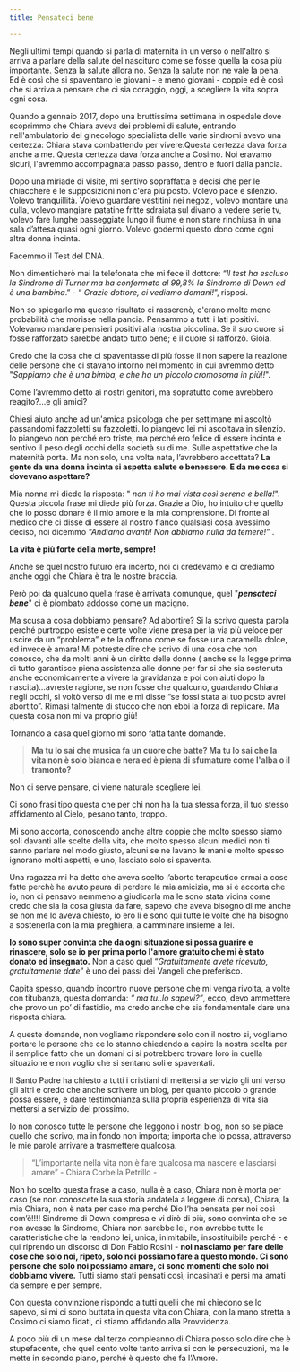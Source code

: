 ```yaml
---
title: Pensateci bene

---
```

Negli ultimi tempi quando si parla di maternità in un verso o nell'altro si arriva a parlare della salute del nascituro come se fosse quella la cosa più importante. Senza la salute allora no. Senza la salute non ne vale la pena. Ed è così che si spaventano le giovani - e meno giovani - coppie ed è così che si arriva a pensare che ci sia coraggio, oggi, a scegliere la vita sopra ogni cosa.

Quando a gennaio 2017, dopo una bruttissima settimana in ospedale dove scoprimmo che Chiara aveva dei problemi di salute, entrando nell'ambulatorio del ginecologo specialista delle varie sindromi avevo una certezza: Chiara stava combattendo per vivere.Questa certezza dava forza anche a me. Questa certezza dava forza anche a Cosimo. Noi eravamo sicuri, l'avremmo accompagnata passo passo, dentro e fuori dalla pancia.

Dopo una miriade di visite, mi sentivo sopraffatta e decisi che per le chiacchere e le supposizioni non c'era più posto. Volevo pace e silenzio. Volevo tranquillità. Volevo guardare vestitini nei negozi, volevo montare una culla, volevo mangiare patatine fritte sdraiata sul divano a vedere serie tv, volevo fare lunghe passeggiate lungo il fiume e non stare rinchiusa in una sala d’attesa quasi ogni giorno. Volevo godermi questo dono come ogni altra donna incinta.

Facemmo il Test del DNA.

Non dimenticherò mai la telefonata che mi fece il dottore: “_Il test ha escluso la Sindrome di Turner ma ha confermato al 99,8% la Sindrome di Down ed è una bambina_.” - “ _Grazie dottore, ci vediamo domani!_”, risposi.

Non so spiegarlo ma questo risultato ci rasserenò, c'erano molte meno probabilità che morisse nella pancia. Pensammo a tutti i lati positivi. Volevamo mandare pensieri positivi alla nostra piccolina. Se il suo cuore si fosse rafforzato sarebbe andato tutto bene; e il cuore si rafforzò. Gioia.

Credo che la cosa che ci spaventasse di più fosse il non sapere la reazione delle persone che ci stavano intorno nel momento in cui avremmo detto "_Sappiamo che è una bimba, e che ha un piccolo cromosoma in più!!_".

Come l’avremmo detto ai nostri genitori, ma sopratutto come avrebbero reagito?...e gli amici?

Chiesi aiuto anche ad un'amica psicologa che per settimane mi ascoltò passandomi fazzoletti su fazzoletti. Io piangevo lei mi ascoltava in silenzio. Io piangevo non perché ero triste, ma perché ero felice di essere incinta e sentivo il peso degli occhi della società su di me. Sulle aspettative che la maternità porta. Ma non solo, una volta nata, l’avrebbero accettata? **La gente da una donna incinta si aspetta salute e benessere. E da me cosa si dovevano aspettare?**

Mia nonna mi diede la risposta: " _non ti ho mai vista così serena e bella!_". Questa piccola frase mi diede più forza. Grazie a Dio, ho intuito che quello che io posso donare è il mio amore e la mia comprensione. Di fronte al medico che ci disse di essere al nostro fianco qualsiasi cosa avessimo deciso, noi dicemmo _“Andiamo avanti! Non abbiamo nulla da temere!”_ .

**La vita è più forte della morte, sempre!**

Anche se quel nostro futuro era incerto, noi ci credevamo e ci crediamo anche oggi che Chiara è tra le nostre braccia.

Però poi da qualcuno quella frase è arrivata comunque, quel "**_pensateci bene_**" ci è piombato addosso come un macigno.

Ma scusa a cosa dobbiamo pensare? Ad abortire? Si la scrivo questa parola perché purtroppo esiste e certe volte viene presa per la via più veloce per uscire da un “problema” e te la offrono come se fosse una caramella dolce, ed invece è amara! Mi potreste dire che scrivo di una cosa che non conosco, che da molti anni è un diritto delle donne ( anche se la legge prima di tutto garantisce piena assistenza alle donne per far si che sia sostenuta anche economicamente a vivere la gravidanza e poi con aiuti dopo la nascita)...avreste ragione, se non fosse che qualcuno, guardando Chiara negli occhi, si voltò verso di me e mi disse “se fossi stata al tuo posto avrei abortito”. Rimasi talmente di stucco che non ebbi la forza di replicare. Ma questa cosa non mi va proprio giù!

Tornando a casa quel giorno mi sono fatta tante domande.

> **Ma tu lo sai che musica fa un cuore che batte? Ma tu lo sai che la vita non è solo bianca e nera ed è piena di sfumature come l'alba o il tramonto?**

Non ci serve pensare, ci viene naturale scegliere lei.

Ci sono frasi tipo questa che per chi non ha la tua stessa forza, il tuo stesso affidamento al Cielo, pesano tanto, troppo.

Mi sono accorta, conoscendo anche altre coppie che molto spesso siamo soli davanti alle scelte della vita, che molto spesso alcuni medici non ti sanno parlare nel modo giusto, alcuni se ne lavano le mani e molto spesso ignorano molti aspetti, e uno, lasciato solo si spaventa.

Una ragazza mi ha detto che aveva scelto l’aborto terapeutico ormai a cose fatte perchè ha avuto paura di perdere la mia amicizia, ma si è accorta che io, non ci pensavo nemmeno a giudicarla ma le sono stata vicina come credo che sia la cosa giusta da fare, sapevo che aveva bisogno di me anche se non me lo aveva chiesto, io ero li e sono qui tutte le volte che ha bisogno a sostenerla con la mia preghiera, a camminare insieme a lei.

**Io sono super convinta che da ogni situazione si possa guarire e rinascere, solo se io per prima porto l'amore gratuito che mi è stato donato ed insegnato.** Non a caso quel “_Gratuitamente avete ricevuto, gratuitamente date_” è uno dei passi dei Vangeli che preferisco.

Capita spesso, quando incontro nuove persone che mi venga rivolta, a volte con titubanza, questa domanda: _“ ma tu..lo sapevi?”_, ecco, devo ammettere che provo un po’ di fastidio, ma credo anche che sia fondamentale dare una risposta chiara.

A queste domande, non vogliamo rispondere solo con il nostro si, vogliamo portare le persone che ce lo stanno chiedendo a capire la nostra scelta per il semplice fatto che un domani ci si potrebbero trovare loro in quella situazione e non voglio che si sentano soli e spaventati.

Il Santo Padre ha chiesto a tutti i cristiani di mettersi a servizio gli uni verso gli altri e credo che anche scrivere un blog, per quanto piccolo o grande possa essere, e dare testimonianza sulla propria esperienza di vita sia mettersi a servizio del prossimo.

Io non conosco tutte le persone che leggono i nostri blog, non so se piace quello che scrivo, ma in fondo non importa; importa che io possa, attraverso le mie parole arrivare a trasmettere qualcosa.

> “L’importante nella vita non è fare qualcosa ma nascere e lasciarsi amare” - Chiara Corbella Petrillo -

Non ho scelto questa frase a caso, nulla è a caso, Chiara non è morta per caso (se non conoscete la sua storia andatela a leggere di corsa), Chiara, la mia Chiara, non è nata per caso ma perché Dio l’ha pensata per noi così com’è!!!! Sindrome di Down compresa e vi dirò di più, sono convinta che se non avesse la Sindrome, Chiara non sarebbe lei, non avrebbe tutte le caratteristiche che la rendono lei, unica, inimitabile, insostituibile perché - e qui riprendo un discorso di Don Fabio Rosini - **noi nasciamo per fare delle cose che solo noi, ripeto, solo noi possiamo fare a questo mondo. Ci sono persone che solo noi possiamo amare, ci sono momenti che solo noi dobbiamo vivere.** Tutti siamo stati pensati così, incasinati e persi ma amati da sempre e per sempre.

Con questa convinzione rispondo a tutti quelli che mi chiedono se lo sapevo, si mi ci sono buttata in questa vita con Chiara, con la mano stretta a Cosimo ci siamo fidati, ci stiamo affidando alla Provvidenza.

A poco più di un mese dal terzo compleanno di Chiara posso solo dire che è stupefacente, che quel cento volte tanto arriva si con le persecuzioni, ma le mette in secondo piano, perché è questo che fa l’Amore.